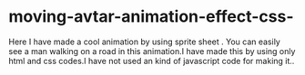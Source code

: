 # moving-avtar-animation-effect-css-
Here I have made a cool animation by using sprite sheet . You can easily see a man walking on a road in this animation.I have made this by using only html and css codes.I have not used an kind of javascript code for making it..
